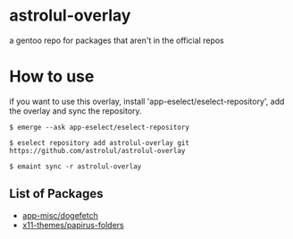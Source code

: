 # astrolul-overlay
a gentoo repo for packages that aren't in the official repos

# How to use
if you want to use this overlay, install 'app-eselect/eselect-repository', add the overlay and sync the repository.

```
$ emerge --ask app-eselect/eselect-repository

$ eselect repository add astrolul-overlay git https://github.com/astrolul/astrolul-overlay

$ emaint sync -r astrolul-overlay
```

## List of Packages
- [app-misc/dogefetch](https://github.com/ali019283/dogefetch)
- [x11-themes/papirus-folders](https://github.com/PapirusDevelopmentTeam/papirus-folders)
